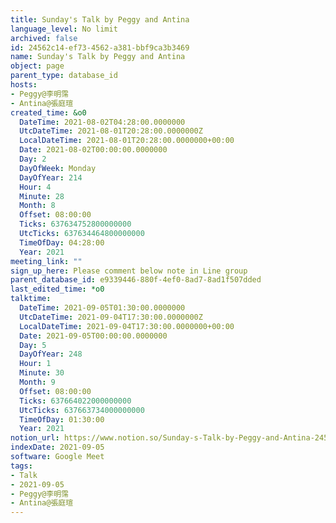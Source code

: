 ```yaml
---
title: Sunday's Talk by Peggy and Antina
language_level: No limit
archived: false
id: 24562c14-ef73-4562-a381-bbf9ca3b3469
name: Sunday's Talk by Peggy and Antina
object: page
parent_type: database_id
hosts:
- Peggy@李明霈
- Antina@張庭瑄
created_time: &o0
  DateTime: 2021-08-02T04:28:00.0000000
  UtcDateTime: 2021-08-01T20:28:00.0000000Z
  LocalDateTime: 2021-08-01T20:28:00.0000000+00:00
  Date: 2021-08-02T00:00:00.0000000
  Day: 2
  DayOfWeek: Monday
  DayOfYear: 214
  Hour: 4
  Minute: 28
  Month: 8
  Offset: 08:00:00
  Ticks: 637634752800000000
  UtcTicks: 637634464800000000
  TimeOfDay: 04:28:00
  Year: 2021
meeting_link: ""
sign_up_here: Please comment below note in Line group
parent_database_id: e9339446-880f-4ef0-8ad7-8ad1f507dded
last_edited_time: *o0
talktime:
  DateTime: 2021-09-05T01:30:00.0000000
  UtcDateTime: 2021-09-04T17:30:00.0000000Z
  LocalDateTime: 2021-09-04T17:30:00.0000000+00:00
  Date: 2021-09-05T00:00:00.0000000
  Day: 5
  DayOfYear: 248
  Hour: 1
  Minute: 30
  Month: 9
  Offset: 08:00:00
  Ticks: 637664022000000000
  UtcTicks: 637663734000000000
  TimeOfDay: 01:30:00
  Year: 2021
notion_url: https://www.notion.so/Sunday-s-Talk-by-Peggy-and-Antina-24562c14ef734562a381bbf9ca3b3469
indexDate: 2021-09-05
software: Google Meet
tags:
- Talk
- 2021-09-05
- Peggy@李明霈
- Antina@張庭瑄
---
```







